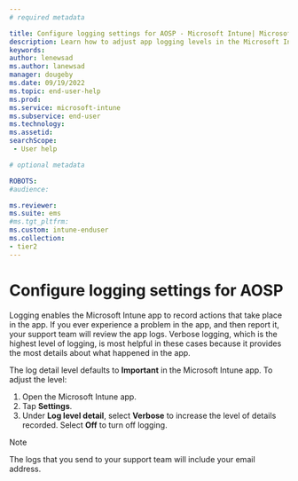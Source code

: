 ```yaml
---
# required metadata

title: Configure logging settings for AOSP - Microsoft Intune| Microsoft Docs
description: Learn how to adjust app logging levels in the Microsoft Intune app. 
keywords:
author: lenewsad
ms.author: lanewsad
manager: dougeby
ms.date: 09/19/2022
ms.topic: end-user-help
ms.prod:
ms.service: microsoft-intune
ms.subservice: end-user
ms.technology:
ms.assetid: 
searchScope:
 - User help

# optional metadata

ROBOTS:  
#audience:

ms.reviewer: 
ms.suite: ems
#ms.tgt_pltfrm:
ms.custom: intune-enduser
ms.collection:
- tier2
---
```



# Configure logging settings for AOSP

Logging enables the Microsoft Intune app to record actions that take place in the app. If you ever experience a problem in the app, and then report it, your support team will review the app logs. Verbose logging, which is the highest level of logging, is most helpful in these cases because it provides the most details about what happened in the app. 

The log detail level defaults to **Important** in the Microsoft Intune app. To adjust the level:  

1. Open the Microsoft Intune app.  
2. Tap **Settings**.  
3. Under **Log level detail**, select **Verbose** to increase the level of details recorded. Select **Off** to turn off logging.  

> [!NOTE]
> The logs that you send to your support team will include your email address.  
